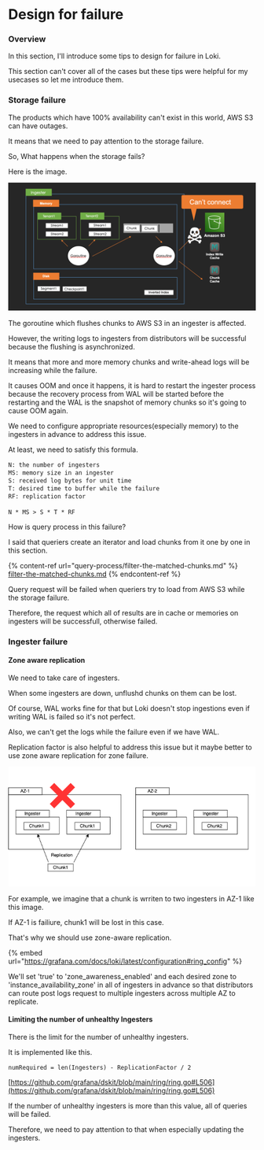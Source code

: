 # Design for failure

### Overview

In this section, I'll introduce some tips to design for failure in Loki.

This section can't cover all of the cases but these tips were helpful for my usecases so let me introduce them.

### Storage failure

The products which have 100% availability can't exist in this world, AWS S3 can have outages.

It means that we need to pay attention to the storage failure.

So, What happens when the storage fails?

Here is the image.

![](.gitbook/assets/design-for-failure-storage-failure.png)

The goroutine which flushes chunks to AWS S3 in an ingester is affected.

However, the writing logs to ingesters from distributors will be successful because the flushing is asynchronized.

It means that more and more memory chunks and write-ahead logs will be increasing while the failure.

It causes OOM and once it happens, it is hard to restart the ingester process because the recovery process from WAL will be started before the restarting and the WAL is the snapshot of memory chunks so it's going to cause OOM again.

We need to configure appropriate resources(especially memory) to the ingesters in advance to address this issue.

At least, we need to satisfy this formula.

```
N: the number of ingesters
MS: memory size in an ingester
S: received log bytes for unit time
T: desired time to buffer while the failure
RF: replication factor

N * MS > S * T * RF
```

How is query process in this failure?

I said that queriers create an iterator and load chunks from it one by one in this section.

{% content-ref url="query-process/filter-the-matched-chunks.md" %}
[filter-the-matched-chunks.md](query-process/filter-the-matched-chunks.md)
{% endcontent-ref %}

Query request will be failed when queriers try to load from AWS S3 while the storage failure.

Therefore, the request which all of results are in cache or memories on ingesters will be successfull, otherwise failed.

### Ingester failure

#### Zone aware replication

We need to take care of ingesters.

When some ingesters are down, unflushd chunks on them can be lost.

Of course, WAL works fine for that but Loki doesn't stop ingestions even if writing WAL is failed so it's not perfect.

Also, we can't get the logs while the failure even if we have WAL.

Replication factor is also helpful to address this issue but it maybe better to use zone aware replication for zone failure.

![](.gitbook/assets/design-for-failure-zone-aware-ingester.png)

For example, we imagine that a chunk is wrriten to two ingesters in AZ-1 like this image.

If AZ-1 is failiure, chunk1 will be lost in this case.

That's why we should use zone-aware replication.

{% embed url="https://grafana.com/docs/loki/latest/configuration#ring_config" %}

We'll set 'true' to 'zone\_awareness\_enabled' and each desired zone to 'instance\_availability\_zone' in all of ingesters in advance so that distributors can route post logs request to multiple ingesters across multiple AZ to replicate.

#### Limiting the number of unhealthy Ingesters

There is the limit for the number of unhealthy ingesters.

It is implemented like this.

```
numRequired = len(Ingesters) - ReplicationFactor / 2
```

[https://github.com/grafana/dskit/blob/main/ring/ring.go#L506](https://github.com/grafana/dskit/blob/main/ring/ring.go#L506)

If the number of unhealthy ingesters is more than this value, all of queries will be failed.

Therefore, we need to pay attention to that when especially updating the ingesters.
